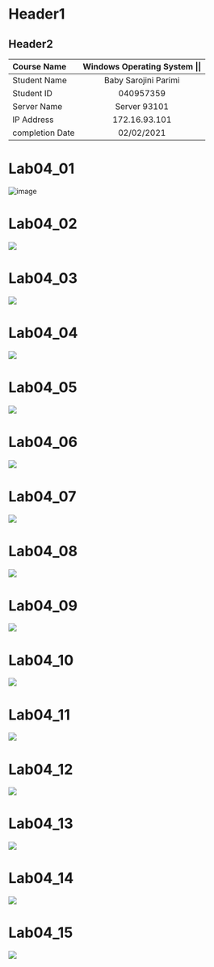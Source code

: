 # Header1
## Header2

| **Course Name** | **Windows Operating System \|\|**|
| :---------------| :-------------------------:| 
| Student Name    | Baby Sarojini Parimi       |
| Student ID      | 040957359                  |
| Server Name     | Server 93101               |
| IP Address      | 172.16.93.101              |
| completion Date | 02/02/2021                 |


# Lab04_01
![image](https://github.com/pari0134/CST8242_Pari0134/blob/main/lab4/1.JPG)

# Lab04_02
![](https://github.com/pari0134/CST8242_Pari0134/blob/main/lab4/2.JPG)

# Lab04_03
![](https://github.com/pari0134/CST8242_Pari0134/blob/main/lab4/3.JPG)

# Lab04_04
![](https://github.com/pari0134/CST8242_Pari0134/blob/main/lab4/4.JPG)

# Lab04_05
![](https://github.com/pari0134/CST8242_Pari0134/blob/main/lab4/5.JPG)

# Lab04_06
![](https://github.com/pari0134/CST8242_Pari0134/blob/main/lab4/6.JPG)

# Lab04_07
![](https://github.com/pari0134/CST8242_Pari0134/blob/main/lab4/7.JPG)

# Lab04_08
![](https://github.com/pari0134/CST8242_Pari0134/blob/main/lab4/8.JPG)

# Lab04_09
![](https://github.com/pari0134/CST8242_Pari0134/blob/main/lab4/9.JPG)

# Lab04_10
![](https://github.com/pari0134/CST8242_Pari0134/blob/main/lab4/10.JPG)

# Lab04_11
![](https://github.com/pari0134/CST8242_Pari0134/blob/main/lab4/11.JPG)

# Lab04_12
![](https://github.com/pari0134/CST8242_Pari0134/blob/main/lab4/12.JPG)

# Lab04_13
![](https://github.com/pari0134/CST8242_Pari0134/blob/main/lab4/13.JPG)

# Lab04_14
![](https://github.com/pari0134/CST8242_Pari0134/blob/main/lab4/14.JPG)

# Lab04_15
![](https://github.com/pari0134/CST8242_Pari0134/blob/main/lab4/15.JPG)
